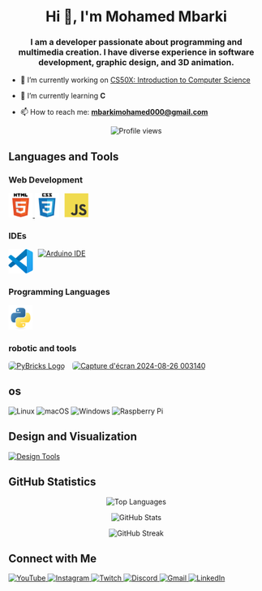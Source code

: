 <h1 align="center">Hi 👋, I'm Mohamed Mbarki</h1>
<h3 align="center">I am a developer passionate about programming and multimedia creation. I have diverse experience in software development, graphic design, and 3D animation.</h3>




- 🔭 I’m currently working on [CS50X: Introduction to Computer Science](https://pll.harvard.edu/course/cs50-introduction-computer-science)

- 🌱 I’m currently learning **C**




- 📫 How to reach me: **mbarkimohamed000@gmail.com**
<p align="center">
    <img src="https://komarev.com/ghpvc/?username=dextertaha&label=Profile%20views&color=0e75b6&style=flat" alt="Profile views">
</p>


## Languages and Tools

### Web Development
<div style="display: flex; gap: 10px;">
    <a href="https://www.w3.org/html/" target="_blank" rel="noreferrer">
        <img src="https://raw.githubusercontent.com/devicons/devicon/master/icons/html5/html5-original-wordmark.svg" alt="HTML5" width="48" height="48
    <a href="https://www.w3schools.com/css/" target="_blank" rel="noreferrer">
        <img src="https://raw.githubusercontent.com/devicons/devicon/master/icons/css3/css3-original-wordmark.svg" alt="CSS3" width="48" height="48">
    </a>
    <a href="https://developer.mozilla.org/en-US/docs/Web/JavaScript" target="_blank" rel="noreferrer">
        <img src="https://raw.githubusercontent.com/devicons/devicon/master/icons/javascript/javascript-original.svg" alt="JavaScript" width="48" height="48">
    </a>
</div>

### IDEs
<div style="display: flex; gap: 10px;">
    <a href="https://code.visualstudio.com/" target="_blank" rel="noreferrer">
        <img src="https://raw.githubusercontent.com/devicons/devicon/master/icons/vscode/vscode-original.svg" alt="VS Code" idth="48" height="48">
    </a>
    <a href="https://www.arduino.cc/" target="_blank" rel="noreferrer">
        <img src="https://cdn.worldvectorlogo.com/logos/arduino-1.svg" alt="Arduino IDE" width="48" height="48">
    </a>
</div>

### Programming Languages
<div style="display: flex; gap: 10px;">
    </a>
    <a href="https://www.python.org" target="_blank" rel="noreferrer">
        <img src="https://raw.githubusercontent.com/devicons/devicon/master/icons/python/python-original.svg" alt="Python" idth="48" height="48">
    </a>
</div>



### robotic and tools

<div style="display: flex; gap: 15px; align-items: center;">
    <!-- Lien vers PyBricks -->
    <a href="https://pybricks.com/" target="_blank" rel="noreferrer">
        <img src="https://github.com/user-attachments/assets/cf6f005f-117e-4622-895a-0a03242523a4" 
             alt="PyBricks Logo" 
             idth="48" height="48""
             style="border-radius: 5px;">
    </a>
    <a href="https://studio.io/" target="_blank" rel="noreferrer">
        <img src="https://github.com/user-attachments/assets/af5648fd-f371-40b5-93ec-43709cdf3abd" 
             alt="Capture d'écran 2024-08-26 003140" 
             idth="48" height="48"
             style="border-radius: 5px;">
    </a>
</div>


</div>


</div>

## os


<img src="https://img.icons8.com/color/48/000000/linux.png" alt="Linux" width="40" height="40"/> <img src="https://img.icons8.com/color/48/000000/mac-os.png" alt="macOS" idth="48" height="48"/> <img src="https://img.icons8.com/color/48/000000/windows-10.png" alt="Windows" width="40" height="40"/> <img src="https://img.icons8.com/color/48/000000/raspberry-pi.png" alt="Raspberry Pi" width="40"  
height="40"/>






## Design and Visualization
<p align="left">
    <a href="https://skillicons.dev">
        <img src="https://skillicons.dev/icons?i=figma,ai,ae,ps,pr" alt="Design Tools" />
    </a>
</p>

## GitHub Statistics
<div align="center">
    <p>
        <img src="https://github-readme-stats.vercel.app/api/top-langs?username=mohammedmbarki&show_icons=true&locale=en&layout=compact" alt="Top Languages">
    </p>
    <p>
        <img src="https://github-readme-stats.vercel.app/api?username=mohammedmbarki&show_icons=true&locale=en" alt="GitHub Stats">
    </p>
    <p>
        <img src="https://github-readme-streak-stats.herokuapp.com/?user=mohammedmbarki" alt="GitHub Streak">
    </p>
</div>

## Connect with Me
<div align="left">
    <a href="https://www.youtube.com" target="_blank" rel="noreferrer">
        <img src="https://img.shields.io/static/v1?message=YouTube&logo=youtube&label=&color=FF0000&logoColor=white&labelColor=&style=for-the-badge" height="35" alt="YouTube">
    </a>
    <a href="https://www.instagram.com" target="_blank" rel="noreferrer">
        <img src="https://img.shields.io/static/v1?message=Instagram&logo=instagram&label=&color=E4405F&logoColor=white&labelColor=&style=for-the-badge" height="35" alt="Instagram">
    </a>
    <a href="https://www.twitch.tv" target="_blank" rel="noreferrer">
        <img src="https://img.shields.io/static/v1?message=Twitch&logo=twitch&label=&color=9146FF&logoColor=white&labelColor=&style=for-the-badge" height="35" alt="Twitch">
    </a>
    <a href="https://discord.com" target="_blank" rel="noreferrer">
        <img src="https://img.shields.io/static/v1?message=Discord&logo=discord&label=&color=7289DA&logoColor=white&labelColor=&style=for-the-badge" height="35" alt="Discord">
    </a>
    <a href="mailto:mohammedmbarki@gmail.com" target="_blank" rel="noreferrer">
        <img src="https://img.shields.io/static/v1?message=Gmail&logo=gmail&label=&color=D14836&logoColor=white&labelColor=&style=for-the-badge" height="35" alt="Gmail">
    </a>
    <a href="https://www.linkedin.com" target="_blank" rel="noreferrer">
        <img src="https://img.shields.io/static/v1?message=LinkedIn&logo=linkedin&label=&color=0077B5&logoColor=white&labelColor=&style=for-the-badge" height="35" alt="LinkedIn">
    </a>
</div>







































